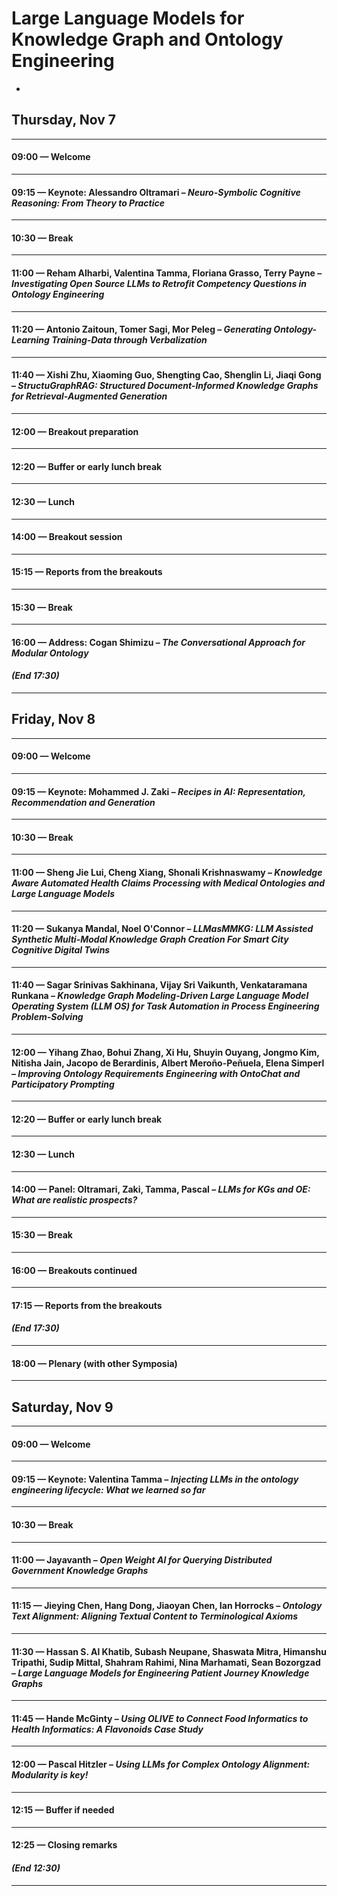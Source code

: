 
# Large Language Models for Knowledge Graph and Ontology Engineering

-
## Thursday, Nov 7

--- 


#### **09:00** — Welcome 
---
#### **09:15** — Keynote: Alessandro Oltramari – *Neuro-Symbolic Cognitive Reasoning: From Theory to Practice* 
--- 
#### **10:30** — Break 
---
#### **11:00** — Reham Alharbi, Valentina Tamma, Floriana Grasso, Terry Payne – *Investigating Open Source LLMs to Retrofit Competency Questions in Ontology Engineering* 
--- 
#### **11:20** — Antonio Zaitoun, Tomer Sagi, Mor Peleg – *Generating Ontology-Learning Training-Data through Verbalization* 
--- 
#### **11:40** — Xishi Zhu, Xiaoming Guo, Shengting Cao, Shenglin Li, Jiaqi Gong – *StructuGraphRAG: Structured Document-Informed Knowledge Graphs for Retrieval-Augmented Generation* 
--- 
#### **12:00** — Breakout preparation
---
#### **12:20** — Buffer or early lunch break 
---
#### **12:30** — Lunch 
---
#### **14:00** — Breakout session 
---
#### **15:15** — Reports from the breakouts
---
#### **15:30** — Break
---
#### **16:00** — Address: Cogan Shimizu – *The Conversational Approach for Modular Ontology*  
#### *(End 17:30)* 
---

## Friday, Nov 8


---


#### **09:00** — Welcome  
___  
#### **09:15** — Keynote: Mohammed J. Zaki – *Recipes in AI: Representation, Recommendation and Generation*  
___  
#### **10:30** — Break  
___  
#### **11:00** — Sheng Jie Lui, Cheng Xiang, Shonali Krishnaswamy – *Knowledge Aware Automated Health Claims Processing with Medical Ontologies and Large Language Models*  
___  
#### **11:20** — Sukanya Mandal, Noel O'Connor – *LLMasMMKG: LLM Assisted Synthetic Multi-Modal Knowledge Graph Creation For Smart City Cognitive Digital Twins*  
___  
#### **11:40** — Sagar Srinivas Sakhinana, Vijay Sri Vaikunth, Venkataramana Runkana – *Knowledge Graph Modeling-Driven Large Language Model Operating System (LLM OS) for Task Automation in Process Engineering Problem-Solving*  
___  
#### **12:00** — Yihang Zhao, Bohui Zhang, Xi Hu, Shuyin Ouyang, Jongmo Kim, Nitisha Jain, Jacopo de Berardinis, Albert Meroño-Peñuela, Elena Simperl – *Improving Ontology Requirements Engineering with OntoChat and Participatory Prompting*  
___  
#### **12:20** — Buffer or early lunch break  
___  
#### **12:30** — Lunch  
___  
#### **14:00** — Panel: Oltramari, Zaki, Tamma, Pascal – *LLMs for KGs and OE: What are realistic prospects?*  
___  
#### **15:30** — Break  
___  
#### **16:00** — Breakouts continued  
___  
#### **17:15** — Reports from the breakouts  
#### *(End 17:30)*  
___  
#### **18:00** — Plenary (with other Symposia)  
___ 

## Saturday, Nov 9


---


#### **09:00** — Welcome  
___  
#### **09:15** — Keynote: Valentina Tamma – *Injecting LLMs in the ontology engineering lifecycle: What we learned so far*  
___  
#### **10:30** — Break  
___  
#### **11:00** — Jayavanth – *Open Weight AI for Querying Distributed Government Knowledge Graphs*  
___  
#### **11:15** — Jieying Chen, Hang Dong, Jiaoyan Chen, Ian Horrocks – *Ontology Text Alignment: Aligning Textual Content to Terminological Axioms*  
___  
#### **11:30** — Hassan S. Al Khatib, Subash Neupane, Shaswata Mitra, Himanshu Tripathi, Sudip Mittal, Shahram Rahimi, Nina Marhamati, Sean Bozorgzad – *Large Language Models for Engineering Patient Journey Knowledge Graphs*  
___  
#### **11:45** — Hande McGinty – *Using OLIVE to Connect Food Informatics to Health Informatics: A Flavonoids Case Study*  
___  
#### **12:00** — Pascal Hitzler – *Using LLMs for Complex Ontology Alignment: Modularity is key!*  
___  
#### **12:15** — Buffer if needed  
___  
#### **12:25** — Closing remarks  
#### *(End 12:30)*  
___
